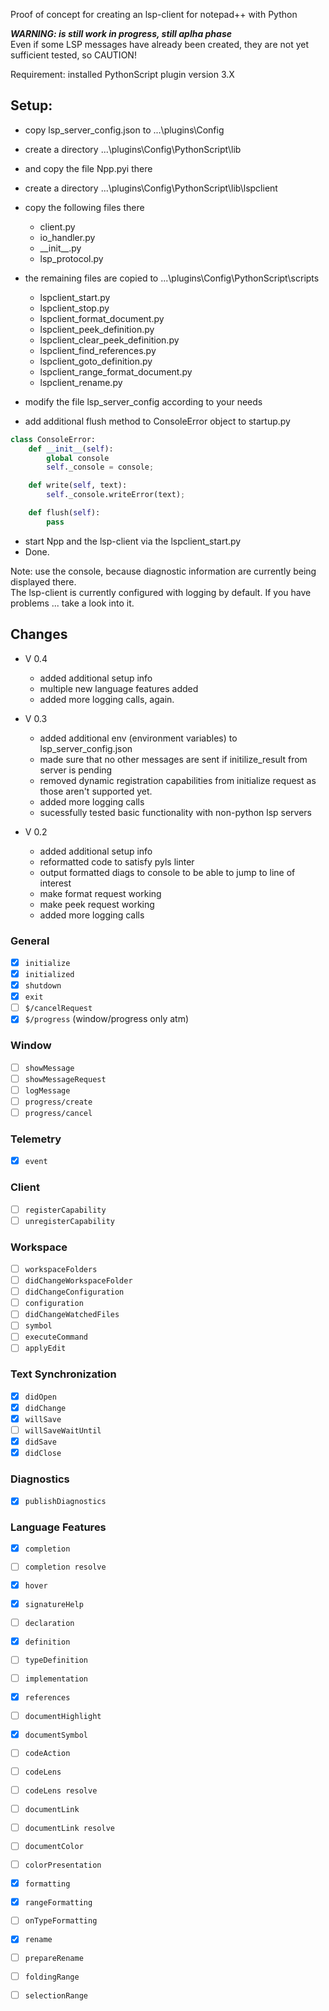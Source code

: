 
Proof of concept for creating an lsp-client for notepad++ with Python

***WARNING: is still work in progress, still aplha phase***  
Even if some LSP messages have already been created, they are not yet sufficient tested, so CAUTION!

Requirement: installed PythonScript plugin version 3.X

## Setup:  
-   copy lsp_server_config.json to ...\plugins\Config  
-   create a directory ...\plugins\Config\PythonScript\lib  
-   and copy the file Npp.pyi there  
-   create a directory ...\plugins\Config\PythonScript\lib\lspclient  
-   copy the following files there  
	- client.py  
	- io_handler.py  
	- \_\_init\_\_.py  
	- lsp_protocol.py  
-   the remaining files are copied to ...\plugins\Config\PythonScript\scripts  
	- lspclient_start.py  
	- lspclient_stop.py
	- lspclient_format_document.py
	- lspclient_peek_definition.py
	- lspclient_clear_peek_definition.py
	- lspclient_find_references.py
	- lspclient_goto_definition.py
	- lspclient_range_format_document.py
	- lspclient_rename.py

-   modify the file lsp_server_config according to your needs  
-   add additional flush method to ConsoleError object to startup.py
~~~py
class ConsoleError:
    def __init__(self):
        global console
        self._console = console;

    def write(self, text):
        self._console.writeError(text);

    def flush(self):
        pass
~~~
  
- start Npp and the lsp-client via the lspclient_start.py  
- Done.  
	
Note: use the console, because diagnostic information are currently being displayed there.  
The lsp-client is currently configured with logging by default. If you have problems ... take a look into it.

## Changes  
-  V 0.4
    - added additional setup info
    - multiple new language features added
    - added more logging calls, again.
    
-  V 0.3
    - added additional env (environment variables) to lsp_server_config.json
    - made sure that no other messages are sent if initilize_result from server is pending  
    - removed dynamic registration capabilities from initialize request as those aren't supported yet.  
    - added more logging calls  
    - sucessfully tested basic functionality with non-python lsp servers  
    
-  V 0.2
    - added additional setup info
    - reformatted code to satisfy pyls linter
    - output formatted diags to console to be able to jump to line of interest
    - make format request working
    - make peek request working
    - added more logging calls  
  
### General
- [x] `initialize`
- [x] `initialized`
- [x] `shutdown`
- [x] `exit`
- [ ] `$/cancelRequest`
- [x] `$/progress` (window/progress only atm)
### Window
- [ ] `showMessage`
- [ ] `showMessageRequest`
- [ ] `logMessage`
- [ ] `progress/create`
- [ ] `progress/cancel`
### Telemetry
- [x] `event`
### Client
- [ ] `registerCapability`
- [ ] `unregisterCapability`
### Workspace
- [ ] `workspaceFolders`
- [ ] `didChangeWorkspaceFolder`
- [ ] `didChangeConfiguration`
- [ ] `configuration`
- [ ] `didChangeWatchedFiles`
- [ ] `symbol`
- [ ] `executeCommand`
- [ ] `applyEdit`
### Text Synchronization
- [x] `didOpen`
- [x] `didChange`
- [x] `willSave`
- [ ] `willSaveWaitUntil`
- [x] `didSave`
- [x] `didClose`
### Diagnostics
- [x] `publishDiagnostics`
### Language Features
- [x] `completion`
- [ ] `completion resolve`
- [x] `hover`
- [x] `signatureHelp`
- [ ] `declaration`
- [x] `definition`
- [ ] `typeDefinition`
- [ ] `implementation`
- [x] `references`
- [ ] `documentHighlight`
- [x] `documentSymbol`
- [ ] `codeAction`
- [ ] `codeLens`
- [ ] `codeLens resolve`
- [ ] `documentLink`
- [ ] `documentLink resolve`
- [ ] `documentColor`
- [ ] `colorPresentation`
- [x] `formatting`
- [x] `rangeFormatting`
- [ ] `onTypeFormatting`
- [x] `rename`
- [ ] `prepareRename`
- [ ] `foldingRange`
- [ ] `selectionRange`

